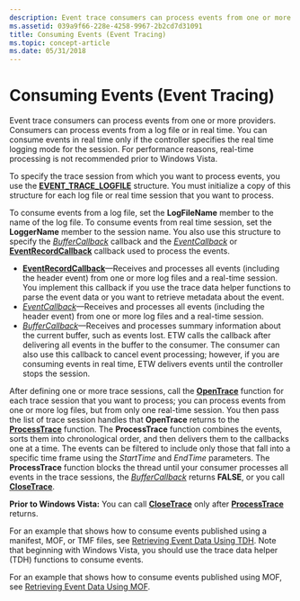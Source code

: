```yaml
---
description: Event trace consumers can process events from one or more providers.
ms.assetid: 039a9f66-228e-4258-9967-2b2cd7d31091
title: Consuming Events (Event Tracing)
ms.topic: concept-article
ms.date: 05/31/2018
---
```


# Consuming Events (Event Tracing)

Event trace consumers can process events from one or more providers. Consumers can process events from a log file or in real time. You can consume events in real time only if the controller specifies the real time logging mode for the session. For performance reasons, real-time processing is not recommended prior to Windows Vista.

To specify the trace session from which you want to process events, you use the [**EVENT\_TRACE\_LOGFILE**](/windows/win32/api/evntrace/ns-evntrace-event_trace_logfilea) structure. You must initialize a copy of this structure for each log file or real time session that you want to process.

To consume events from a log file, set the **LogFileName** member to the name of the log file. To consume events from real time session, set the **LoggerName** member to the session name. You also use this structure to specify the [*BufferCallback*](/windows/win32/api/evntrace/nc-evntrace-pevent_trace_buffer_callbacka) callback and the [*EventCallback*](/windows/win32/api/evntrace/nc-evntrace-pevent_callback) or [**EventRecordCallback**](/windows/win32/api/evntrace/nc-evntrace-pevent_record_callback) callback used to process the events.

-   [**EventRecordCallback**](/windows/win32/api/evntrace/nc-evntrace-pevent_record_callback)—Receives and processes all events (including the header event) from one or more log files and a real-time session. You implement this callback if you use the trace data helper functions to parse the event data or you want to retrieve metadata about the event.
-   [*EventCallback*](/windows/win32/api/evntrace/nc-evntrace-pevent_callback)—Receives and processes all events (including the header event) from one or more log files and a real-time session.
-   [*BufferCallback*](/windows/win32/api/evntrace/nc-evntrace-pevent_trace_buffer_callbacka)—Receives and processes summary information about the current buffer, such as events lost. ETW calls the callback after delivering all events in the buffer to the consumer. The consumer can also use this callback to cancel event processing; however, if you are consuming events in real time, ETW delivers events until the controller stops the session.

After defining one or more trace sessions, call the [**OpenTrace**](/windows/win32/api/evntrace/nf-evntrace-opentracea) function for each trace session that you want to process; you can process events from one or more log files, but from only one real-time session. You then pass the list of trace session handles that **OpenTrace** returns to the [**ProcessTrace**](/windows/win32/api/evntrace/nf-evntrace-processtrace) function. The **ProcessTrace** function combines the events, sorts them into chronological order, and then delivers them to the callbacks one at a time. The events can be filtered to include only those that fall into a specific time frame using the *StartTime* and *EndTime* parameters. The **ProcessTrace** function blocks the thread until your consumer processes all events in the trace sessions, the [*BufferCallback*](/windows/win32/api/evntrace/nc-evntrace-pevent_trace_buffer_callbacka) returns **FALSE**, or you call [**CloseTrace**](/windows/win32/api/evntrace/nf-evntrace-closetrace).

**Prior to Windows Vista:** You can call [**CloseTrace**](/windows/win32/api/evntrace/nf-evntrace-closetrace) only after [**ProcessTrace**](/windows/win32/api/evntrace/nf-evntrace-processtrace) returns.

For an example that shows how to consume events published using a manifest, MOF, or TMF files, see [Retrieving Event Data Using TDH](retrieving-event-data-using-tdh.md). Note that beginning with Windows Vista, you should use the trace data helper (TDH) functions to consume events.

For an example that shows how to consume events published using MOF, see [Retrieving Event Data Using MOF](retrieving-event-data-using-mof.md).

 

 
